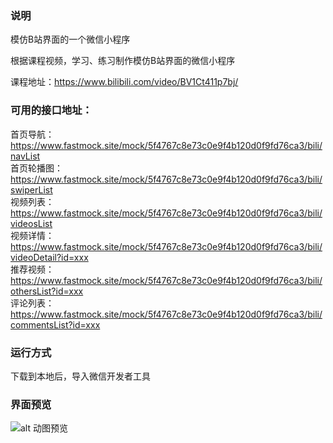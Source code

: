 ### 说明
模仿B站界面的一个微信小程序

根据课程视频，学习、练习制作模仿B站界面的微信小程序

课程地址：https://www.bilibili.com/video/BV1Ct411p7bj/

### 可用的接口地址：
首页导航：
https://www.fastmock.site/mock/5f4767c8e73c0e9f4b120d0f9fd76ca3/bili/navList
<br>首页轮播图：
https://www.fastmock.site/mock/5f4767c8e73c0e9f4b120d0f9fd76ca3/bili/swiperList
<br>视频列表：
https://www.fastmock.site/mock/5f4767c8e73c0e9f4b120d0f9fd76ca3/bili/videosList
<br>视频详情：
https://www.fastmock.site/mock/5f4767c8e73c0e9f4b120d0f9fd76ca3/bili/videoDetail?id=xxx
<br>推荐视频：
https://www.fastmock.site/mock/5f4767c8e73c0e9f4b120d0f9fd76ca3/bili/othersList?id=xxx
<br>评论列表：
https://www.fastmock.site/mock/5f4767c8e73c0e9f4b120d0f9fd76ca3/bili/commentsList?id=xxx

### 运行方式
下载到本地后，导入微信开发者工具

### 界面预览
![alt 动图预览](https://github.com/MoreBlue/mdimg/blob/master/TyporaImg/PicGo/28%E8%8A%82%E8%AF%BE%E5%BF%AB%E9%80%9F%E7%8E%A9%E8%BD%AC%E5%BE%AE%E4%BF%A1%E5%B0%8F%E7%A8%8B%E5%BA%8F-%E7%A8%8B%E5%BA%8F%E7%95%8C%E9%9D%A2-20230314.gif?raw=true "预览动图")
